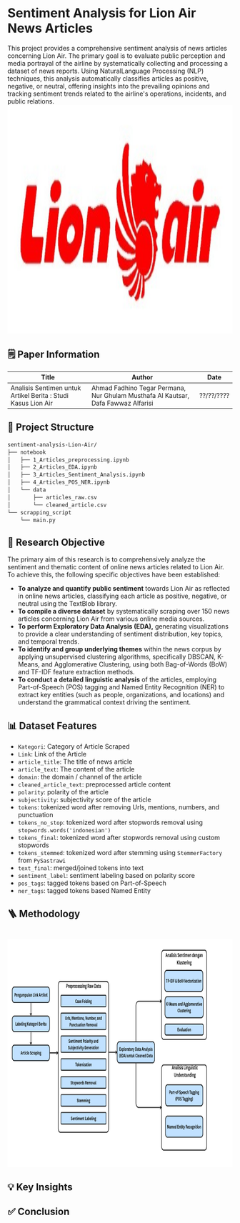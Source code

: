 # Sentiment Analysis for Lion Air News Articles
This project provides a comprehensive sentiment analysis of news articles concerning Lion Air. The primary goal is to evaluate public perception and media portrayal of the airline by systematically collecting and processing a dataset of news reports. Using NaturalLanguage Processing (NLP) techniques, this analysis automatically classifies articles as positive, negative, or neutral, offering insights into the prevailing opinions and tracking sentiment trends related to the airline's operations, incidents, and public relations.
<br><img src="image/image.jpg" width="1024" height="512"><br>
## 🗒️ Paper Information
Title | Author | Date
---|---|---
Analisis Sentimen untuk Artikel Berita : Studi Kasus Lion Air | Ahmad Fadhino Tegar Permana, Nur Ghulam Musthafa Al Kautsar, Dafa Fawwaz Alfarisi | ??/??/????

## 📂 Project Structure
```bash
sentiment-analysis-Lion-Air/
├── notebook
│   ├── 1_Articles_preprocessing.ipynb
│   ├── 2_Articles_EDA.ipynb
│   ├── 3_Articles_Sentiment_Analysis.ipynb
│   ├── 4_Articles_POS_NER.ipynb
│   └── data
│       ├── articles_raw.csv
│       └── cleaned_article.csv
└── scrapping_script
    └── main.py
```

## 🎯 Research Objective
The primary aim of this research is to comprehensively analyze the sentiment and thematic content of online news articles related to Lion Air.
<br>
To achieve this, the following specific objectives have been established:
- **To analyze and quantify public sentiment** towards Lion Air as reflected in online news articles, classifying each article as positive, negative, or neutral using the TextBlob library.
- **To compile a diverse dataset** by systematically scraping over 150 news articles concerning Lion Air from various online media sources.
- **To perform Exploratory Data Analysis (EDA),** generating visualizations to provide a clear understanding of sentiment distribution, key topics, and temporal trends.
- **To identify and group underlying themes** within the news corpus by applying unsupervised clustering algorithms, specifically DBSCAN, K-Means, and Agglomerative Clustering, using both Bag-of-Words (BoW) and TF-IDF feature extraction methods.
- **To conduct a detailed linguistic analysis** of the articles, employing Part-of-Speech (POS) tagging and Named Entity Recognition (NER) to extract key entities (such as people, organizations, and locations) and understand the grammatical context driving the sentiment.

## 📊 Dataset Features
- ```Kategori```: Category of Article Scraped
- ```Link```: Link of the Article
- ```article_title```: The title of news article
- ```article_text```: The content of the article
- ```domain```: the domain / channel of the article
- ```cleaned_article_text```: preprocessed article content 
- ```polarity```: polarity of the article
- ```subjectivity```: subjectivity score of the article
- ```tokens```: tokenized word after removing Urls, mentions, numbers, and punctuation
- ```tokens_no_stop```: tokenized word after stopwords removal using ```stopwords.words('indonesian')```
- ```tokens_final```: tokenized word after stopwords removal using custom stopwords
- ```tokens_stemmed```: tokenized word after stemming using ```StemmerFactory``` from ```PySastrawi```
- ```text_final```: merged/joined tokens into text
- ```sentiment_label```: sentiment labeling based on polarity score
- ```pos_tags```: tagged tokens based on Part-of-Speech
- ```ner_tags```: tagged tokens based Named Entity
## 🪜 Methodology
<br><img src="image/metodologi.png" width="1024" height="512"><br>

## 💡 Key Insights

## ✅ Conclusion